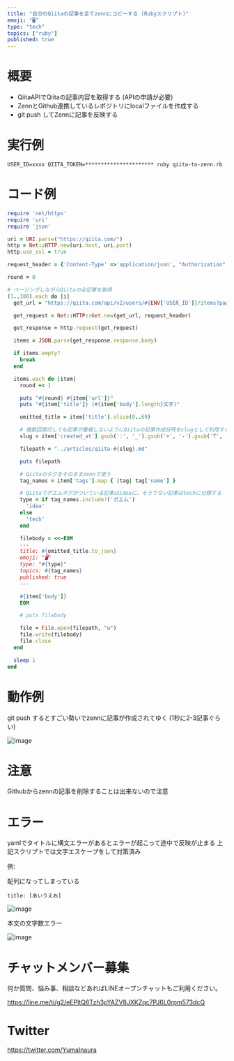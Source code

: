 ```yaml
---
title: "自分のQiitaの記事を全てzennにコピーする (Rubyスクリプト)"
emoji: "🖥"
type: "tech"
topics: ["ruby"]
published: true
---
```

# 概要

- QiitaAPIでQiitaの記事内容を取得する (APIの申請が必要)
- ZennとGithub連携しているレポジトリにlocalファイルを作成する
- git push してZennに記事を反映する

# 実行例

```
USER_ID=xxxx QIITA_TOKEN=********************** ruby qiita-to-zenn.rb
```

# コード例

```rb
require 'net/https'
require 'uri'
require 'json'

uri = URI.parse("https://qiita.com/")
http = Net::HTTP.new(uri.host, uri.port)
http.use_ssl = true

request_header = {'Content-Type' =>'application/json', "Authorization" => "Bearer #{ENV['QIITA_TOKEN']}"}

round = 0

# ページングしながらQiitaの全記事を取得
(1..100).each do |i|
  get_url = "https://qiita.com/api/v2/users/#{ENV['USER_ID']}/items?page=#{i}&per_page=100"

  get_request = Net::HTTP::Get.new(get_url, request_header)

  get_response = http.request(get_request)

  items = JSON.parse(get_response.response.body)

  if items.empty?
    break
  end

  items.each do |item|
    round += 1

    puts "#{round} #{item['url']}"
    puts "#{item['title']} (#{item['body'].length}文字)"

    omitted_title = item['title'].slice(0..69)

    # 複数回実行しても記事が重複しないようにQiitaの記事作成日時をslugとして利用する
    slug = item['created_at'].gsub(':', '_').gsub('+', '-').gsub('T', 't')

    filepath = "../articles/qiita-#{slug}.md"

    puts filepath

    # Qiitaのタグをそのままzennで使う
    tag_names = item['tags'].map { |tag| tag['name'] }

    # Qiitaでポエムタグがついている記事はideaに、そうでない記事はtechに分類する
    type = if tag_names.include?('ポエム')
      'idea'
    else
      'tech'
    end

    filebody = <<~EOM
    ---
    title: #{omitted_title.to_json}
    emoji: "🖥"
    type: "#{type}"
    topics: #{tag_names}
    published: true
    ---

    #{item['body']}
    EOM

    # puts filebody

    file = File.open(filepath, "w")
    file.write(filebody)
    file.close
  end

  sleep 1
end

```

# 動作例

git push するとすごい勢いでzennに記事が作成されてゆく
(1秒に2-3記事ぐらい)

![image](https://github.com/YumaInaura/YumaInaura/assets/13635059/8a38a7b5-c10d-442a-9afb-01cd0d8053d7)


# 注意

Githubからzennの記事を削除することは出来ないので注意

# エラー

yamlでタイトルに構文エラーがあるとエラーが起こって途中で反映が止まる
上記スクリプトでは文字エスケープをして対策済み

例:

配列になってしまっている

```
title: [あいうえお]
```


![image](https://github.com/YumaInaura/YumaInaura/assets/13635059/e2284c85-8df8-4b30-8337-1cadec48fa1a)

本文の文字数エラー

![image](https://github.com/YumaInaura/YumaInaura/assets/13635059/46e5cb67-8638-454f-9e76-997f4c2ffa14)

# チャットメンバー募集


何か質問、悩み事、相談などあればLINEオープンチャットもご利用ください。

https://line.me/ti/g2/eEPltQ6Tzh3pYAZV8JXKZqc7PJ6L0rpm573dcQ


# Twitter

https://twitter.com/YumaInaura
